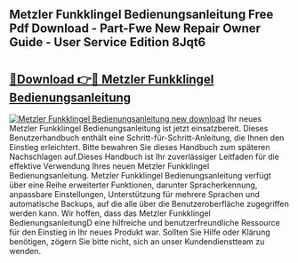## Metzler Funkklingel Bedienungsanleitung Free Pdf Download - Part-Fwe New Repair Owner Guide - User Service Edition 8Jqt6

# <h2><a href="http://df00f56.blite.top/?on=Metzler+Funkklingel+Bedienungsanleitung">🔗Download 👉🔴 Metzler Funkklingel Bedienungsanleitung</a></h2>

[![Metzler Funkklingel Bedienungsanleitung new download](https://i.imgur.com/lujVjoI.png)](http://df00f56.blite.top/?on=Metzler+Funkklingel+Bedienungsanleitung)
Ihr neues Metzler Funkklingel Bedienungsanleitung ist jetzt einsatzbereit. Dieses Benutzerhandbuch enthält eine Schritt-für-Schritt-Anleitung, die Ihnen den Einstieg erleichtert. Bitte bewahren Sie dieses Handbuch zum späteren Nachschlagen auf.Dieses Handbuch ist Ihr zuverlässiger Leitfaden für die effektive Verwendung Ihres neuen Metzler Funkklingel Bedienungsanleitung. Metzler Funkklingel Bedienungsanleitung verfügt über eine Reihe erweiterter Funktionen, darunter Spracherkennung, anpassbare Einstellungen, Unterstützung für mehrere Sprachen und automatische Backups, auf die alle über die Benutzeroberfläche zugegriffen werden kann. Wir hoffen, dass das Metzler Funkklingel BedienungsanleitungD eine hilfreiche und benutzerfreundliche Ressource für den Einstieg in Ihr neues Produkt war. Sollten Sie Hilfe oder Klärung benötigen, zögern Sie bitte nicht, sich an unser Kundendienstteam zu wenden.
